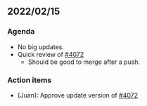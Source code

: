 ## 2022/02/15

### Agenda

- No big updates.
- Quick review of [#4072](https://github.com/napari/napari/pull/4072)
    - Should be good to merge after a push.


### Action items

- [Juan]: Approve update version of [#4072](https://github.com/napari/napari/pull/4072)
